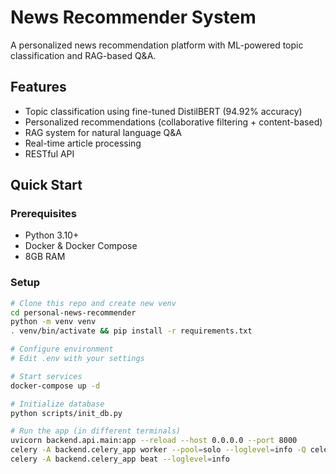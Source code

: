 # News Recommender System

A personalized news recommendation platform with ML-powered topic classification and RAG-based Q&A.

## Features
- Topic classification using fine-tuned DistilBERT (94.92% accuracy)
- Personalized recommendations (collaborative filtering + content-based)
- RAG system for natural language Q&A
- Real-time article processing
- RESTful API

## Quick Start

### Prerequisites
- Python 3.10+
- Docker & Docker Compose
- 8GB RAM

### Setup
```bash
# Clone this repo and create new venv
cd personal-news-recommender
python -m venv venv
. venv/bin/activate && pip install -r requirements.txt

# Configure environment
# Edit .env with your settings

# Start services
docker-compose up -d

# Initialize database
python scripts/init_db.py

# Run the app (in different terminals)
uvicorn backend.api.main:app --reload --host 0.0.0.0 --port 8000
celery -A backend.celery_app worker --pool=solo --loglevel=info -Q celery,processing,scraping
celery -A backend.celery_app beat --loglevel=info
